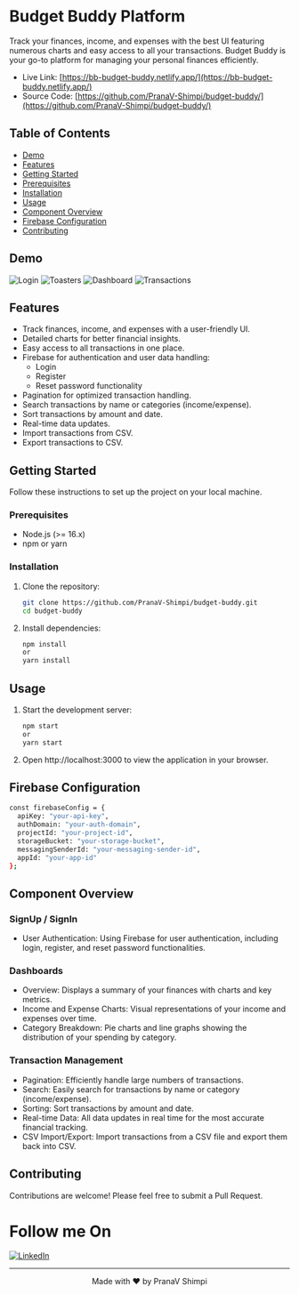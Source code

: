 # Budget Buddy Platform

Track your finances, income, and expenses with the best UI featuring numerous charts and easy access to all your transactions. Budget Buddy is your go-to platform for managing your personal finances efficiently.

- Live Link: [https://bb-budget-buddy.netlify.app/](https://bb-budget-buddy.netlify.app/)
- Source Code: [https://github.com/PranaV-Shimpi/budget-buddy/](https://github.com/PranaV-Shimpi/budget-buddy/)

## Table of Contents

- [Demo](#demo)
- [Features](#features)
- [Getting Started](#getting-started)
- [Prerequisites](#prerequisites)
- [Installation](#installation)
- [Usage](#usage)
- [Component Overview](#component-overview)
- [Firebase Configuration](#firebase-configuration)
- [Contributing](#contributing)


## Demo
![Login](https://github.com/user-attachments/assets/bf6925c8-f898-4237-8208-90c59718252c)
![Toasters](https://github.com/user-attachments/assets/a205d2b2-20a7-4c22-a71f-2c6703271f7b)
![Dashboard](https://github.com/user-attachments/assets/4dd91ced-b05c-451f-b992-73d5fdf01e8d)
![Transactions](https://github.com/user-attachments/assets/ed6cdc11-77af-4ec4-988d-f0fbd58ce118)



## Features

- Track finances, income, and expenses with a user-friendly UI.
- Detailed charts for better financial insights.
- Easy access to all transactions in one place.
- Firebase for authentication and user data handling:
  - Login
  - Register
  - Reset password functionality
- Pagination for optimized transaction handling.
- Search transactions by name or categories (income/expense).
- Sort transactions by amount and date.
- Real-time data updates.
- Import transactions from CSV.
- Export transactions to CSV.

## Getting Started

Follow these instructions to set up the project on your local machine.

### Prerequisites

- Node.js (>= 16.x)
- npm or yarn

### Installation

1. Clone the repository:

   ```bash
   git clone https://github.com/PranaV-Shimpi/budget-buddy.git
   cd budget-buddy
   ```

2. Install dependencies:
   ```bash
   npm install
   or
   yarn install
   ```

## Usage
1. Start the development server:
   ```bash
   npm start
   or
   yarn start
   ```
2. Open http://localhost:3000 to view the application in your browser.

## Firebase Configuration

   ```bash
   const firebaseConfig = {
     apiKey: "your-api-key",
     authDomain: "your-auth-domain",
     projectId: "your-project-id",
     storageBucket: "your-storage-bucket",
     messagingSenderId: "your-messaging-sender-id",
     appId: "your-app-id"
   };
   ```

## Component Overview

### SignUp / SignIn
- User Authentication: Using Firebase for user authentication, including login, register, and reset password functionalities.

### Dashboards
- Overview: Displays a summary of your finances with charts and key metrics.
- Income and Expense Charts: Visual representations of your income and expenses over time.
- Category Breakdown: Pie charts and line graphs showing the distribution of your spending by category.

### Transaction Management
- Pagination: Efficiently handle large numbers of transactions.
- Search: Easily search for transactions by name or category (income/expense).
- Sorting: Sort transactions by amount and date.
- Real-time Data: All data updates in real time for the most accurate financial tracking.
- CSV Import/Export: Import transactions from a CSV file and export them back into CSV.

## Contributing
Contributions are welcome! Please feel free to submit a Pull Request.

# Follow me On

[![LinkedIn](https://img.shields.io/static/v1.svg?label=connect&message=@PranaVShimpi&color=grey&logo=linkedin&style=flat&logoColor=white&colorA=blue)](https://www.linkedin.com/in/pranav-shimpi/) 

--- 
   
<p align="center">
 Made with ❤️ by  PranaV Shimpi 
</p>

